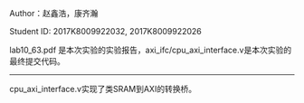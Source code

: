 Author：赵鑫浩，康齐瀚

Student ID: 2017K8009922032,  2017K8009922026

lab10_63.pdf 是本次实验的实验报告，axi_ifc/cpu_axi_interface.v是本次实验的最终提交代码。

---

cpu_axi_interface.v实现了类SRAM到AXI的转换桥。

